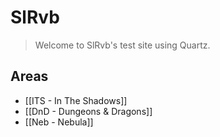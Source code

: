 # SlRvb
> Welcome to SlRvb's test site using Quartz.

## Areas
- [[ITS - In The Shadows]]
- [[DnD - Dungeons & Dragons]]
- [[Neb - Nebula]]

